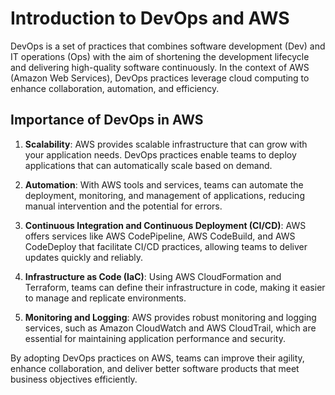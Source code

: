 # Introduction to DevOps and AWS

DevOps is a set of practices that combines software development (Dev) and IT operations (Ops) with the aim of shortening the development lifecycle and delivering high-quality software continuously. In the context of AWS (Amazon Web Services), DevOps practices leverage cloud computing to enhance collaboration, automation, and efficiency.

## Importance of DevOps in AWS

1. **Scalability**: AWS provides scalable infrastructure that can grow with your application needs. DevOps practices enable teams to deploy applications that can automatically scale based on demand.

2. **Automation**: With AWS tools and services, teams can automate the deployment, monitoring, and management of applications, reducing manual intervention and the potential for errors.

3. **Continuous Integration and Continuous Deployment (CI/CD)**: AWS offers services like AWS CodePipeline, AWS CodeBuild, and AWS CodeDeploy that facilitate CI/CD practices, allowing teams to deliver updates quickly and reliably.

4. **Infrastructure as Code (IaC)**: Using AWS CloudFormation and Terraform, teams can define their infrastructure in code, making it easier to manage and replicate environments.

5. **Monitoring and Logging**: AWS provides robust monitoring and logging services, such as Amazon CloudWatch and AWS CloudTrail, which are essential for maintaining application performance and security.

By adopting DevOps practices on AWS, teams can improve their agility, enhance collaboration, and deliver better software products that meet business objectives efficiently.